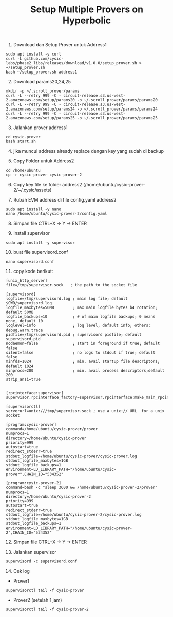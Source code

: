 <h1 align="center">Setup Multiple Provers on Hyperbolic</h1>
<br>

1. Download dan Setup Prover untuk Address1
```
sudo apt install -y curl
curl -L github.com/cysic-labs/phase2_libs/releases/download/v1.0.0/setup_prover.sh > ~/setup_prover.sh
bash ~/setup_prover.sh address1
```
2. Download params20,24,25
```
mkdir -p ~/.scroll_prover/params
curl -L --retry 999 -C - circuit-release.s3.us-west-2.amazonaws.com/setup/params20 -o ~/.scroll_prover/params/params20
curl -L --retry 999 -C - circuit-release.s3.us-west-2.amazonaws.com/setup/params24 -o ~/.scroll_prover/params/params24
curl -L --retry 999 -C - circuit-release.s3.us-west-2.amazonaws.com/setup/params25 -o ~/.scroll_prover/params/params25
```
3. Jalankan prover address1
```
cd cysic-prover
bash start.sh
```
4. jika muncul address already replace dengan key yang sudah di backup

5. Copy Folder untuk Address2
```
cd /home/ubuntu
cp -r cysic-prover cysic-prover-2
```
6. Copy key file ke folder address2 (/home/ubuntu/cysic-prover-2/~/.cysic/assets)
   
7. Rubah EVM address di file config.yaml address2
```
sudo apt install -y nano
nano /home/ubuntu/cysic-prover-2/config.yaml
```
8. Simpan file CTRL+X -> Y -> ENTER
		
9. Install supervisor
```
sudo apt install -y supervisor
```
10. buat file supervisord.conf
```
nano supervisord.conf
```
11. copy kode berikut:
```
[unix_http_server]
file=/tmp/supervisor.sock   ; the path to the socket file

[supervisord]
logfile=/tmp/supervisord.log ; main log file; default $CWD/supervisord.log
logfile_maxbytes=50MB        ; max main logfile bytes b4 rotation; default 50MB
logfile_backups=10           ; # of main logfile backups; 0 means none, default 10
loglevel=info                ; log level; default info; others: debug,warn,trace
pidfile=/tmp/supervisord.pid ; supervisord pidfile; default supervisord.pid
nodaemon=false               ; start in foreground if true; default false
silent=false                 ; no logs to stdout if true; default false
minfds=1024                  ; min. avail startup file descriptors; default 1024
minprocs=200                 ; min. avail process descriptors;default 200
strip_ansi=true


[rpcinterface:supervisor]
supervisor.rpcinterface_factory=supervisor.rpcinterface:make_main_rpcinterface

[supervisorctl]
serverurl=unix:///tmp/supervisor.sock ; use a unix:// URL  for a unix socket

[program:cysic-prover]
command=/home/ubuntu/cysic-prover/prover
numprocs=1
directory=/home/ubuntu/cysic-prover
priority=999
autostart=true
redirect_stderr=true
stdout_logfile=/home/ubuntu/cysic-prover/cysic-prover.log
stdout_logfile_maxbytes=1GB
stdout_logfile_backups=1
environment=LD_LIBRARY_PATH="/home/ubuntu/cysic-prover",CHAIN_ID="534352"

[program:cysic-prover-2]
command=bash -c "sleep 3600 && /home/ubuntu/cysic-prover-2/prover"
numprocs=1
directory=/home/ubuntu/cysic-prover-2
priority=999
autostart=true
redirect_stderr=true
stdout_logfile=/home/ubuntu/cysic-prover-2/cysic-prover.log
stdout_logfile_maxbytes=1GB
stdout_logfile_backups=1
environment=LD_LIBRARY_PATH="/home/ubuntu/cysic-prover-2",CHAIN_ID="534352"
```
12. Simpan file CTRL+X -> Y -> ENTER

13. Jalankan supervisor
```
supervisord -c supervisord.conf
```
14. Cek log
  - Prover1
```
supervisorctl tail -f cysic-prover
```
  - Prover2 (setelah 1 jam)
```
supervisorctl tail -f cysic-prover-2
```
